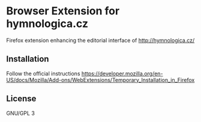 # Browser Extension for hymnologica.cz

Firefox extension enhancing the editorial interface of http://hymnologica.cz/

## Installation

Follow the official instructions
https://developer.mozilla.org/en-US/docs/Mozilla/Add-ons/WebExtensions/Temporary_Installation_in_Firefox

## License

GNU/GPL 3
